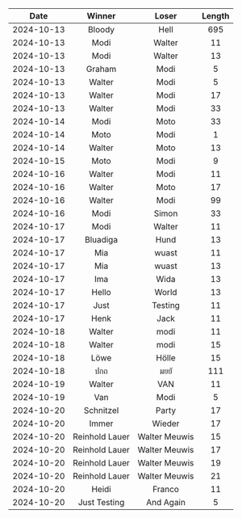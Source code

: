 |Date|Winner|Loser|Length|
|:--:|:----:|:---:|:----:|
|2024-10-13|Bloody|Hell|695|
|2024-10-13|Modi|Walter|11|
|2024-10-13|Modi|Walter|13|
|2024-10-13|Graham|Modi|5|
|2024-10-13|Walter|Modi|5|
|2024-10-13|Walter|Modi|17|
|2024-10-13|Walter|Modi|33|
|2024-10-14|Modi|Moto|33|
|2024-10-14|Moto|Modi|1|
|2024-10-14|Walter|Moto|13|
|2024-10-15|Moto|Modi|9|
|2024-10-16|Walter|Modi|11|
|2024-10-16|Walter|Moto|17|
|2024-10-16|Walter|Modi|99|
|2024-10-16|Modi|Simon|33|
|2024-10-17|Modi|Walter|11|
|2024-10-17|Bluadiga|Hund|13|
|2024-10-17|Mia|wuast|11|
|2024-10-17|Mia|wuast|13|
|2024-10-17|Ima|Wida|13|
|2024-10-17|Hello|World|13|
|2024-10-17|Just|Testing|11|
|2024-10-17|Henk|Jack|11|
|2024-10-18|Walter|modi|11|
|2024-10-18|Walter|modi|15|
|2024-10-18|Löwe|Hölle|15|
|2024-10-18|ปกถ|มยยั|111|
|2024-10-19|Walter|VAN|11|
|2024-10-19|Van|Modi|5|
|2024-10-20|Schnitzel|Party|17|
|2024-10-20|Immer|Wieder|17|
|2024-10-20|Reinhold Lauer|Walter Meuwis|15|
|2024-10-20|Reinhold Lauer|Walter Meuwis|17|
|2024-10-20|Reinhold Lauer|Walter Meuwis|19|
|2024-10-20|Reinhold Lauer|Walter Meuwis|21|
|2024-10-20|Heidi|Franco|11|
|2024-10-20|Just Testing|And Again|5|
